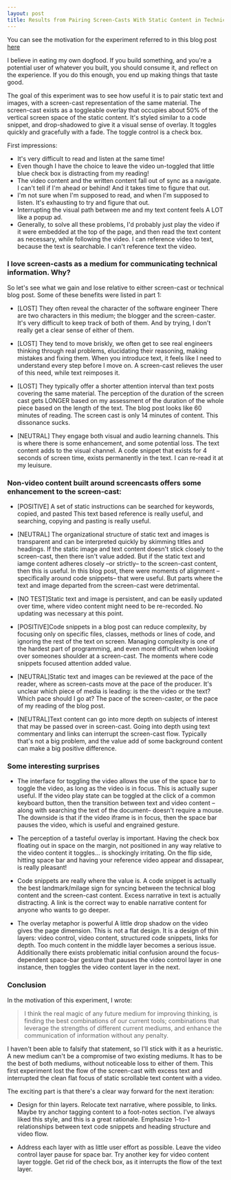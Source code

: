 ```yaml
---
layout: post
title: Results from Pairing Screen-Casts With Static Content in Technical Blog Post
---
```


You can see the motivation for the experiment referred to in this blog post [here](http://nsipplswezey.github.io/2016/04/07/Pairing-Screencasts-and-Text.html)

I believe in eating my own dogfood. If you build something, and you're a potential user of whatever you built, you should consume it, and reflect on the experience. If you do this enough, you end up making things that taste good.

The goal of this experiment was to see how useful it is to pair static text and images, with a screen-cast representation of the same material. The screen-cast exists as a toggleable overlay that occupies about 50% of the vertical screen space of the static content. It's styled similar to a code snippet, and drop-shadowed to give it a visual sense of overlay. It toggles quickly and gracefully with a fade. The toggle control is a check box.

First impressions:
* It's very difficult to read and listen at the same time!
* Even though I have the choice to leave the video un-toggled that little blue check box is distracting from my reading!
* The video content and the written content fall out of sync as a navigate. I can't tell if I'm ahead or behind! And it takes time to figure that out.
* I'm not sure when I'm supposed to read, and when I'm supposed to listen. It's exhausting to try and figure that out.
* Interrupting the visual path between me and my text content feels A LOT like a popup ad.
* Generally, to solve all these problems, I'd probably just play the video if it were embedded at the top of the page, and then read the text content as necessary, while following the video. I can reference video to text, because the text is searchable. I can't reference text the video.



### I love screen-casts as a medium for communicating technical information. Why?
So let's see what we gain and lose relative to either screen-cast or technical blog post. Some of these benefits were listed in part 1:

* [LOST] They often reveal the character of the software engineer
There are two characters in this medium; the blogger and the screen-caster. It's very difficult to keep track of both of them. And by trying, I don't really get a clear sense of either of them.

* [LOST] They tend to move briskly, we often get to see real engineers thinking through real problems, elucidating their reasoning, making mistakes and fixing them.
When you introduce text, it feels like I need to understand every step before I move on. A screen-cast relieves the user of this need, while text reimposes it.

* [LOST] They typically offer a shorter attention interval than text posts covering the same material.
The perception of the duration of the screen cast gets LONGER based on my assessment of the duration of the whole piece based on the length of the text. The blog post looks like 60 minutes of reading. The screen cast is only 14 minutes of content. This dissonance sucks.

* [NEUTRAL] They engage both visual and audio learning channels.
This is where there is some enhancement, and some potential loss. The text content adds to the visual channel. A code snippet that exists for 4 seconds of screen time, exists permanently in the text. I can re-read it at my leuisure.

### Non-video content built around screencasts offers some enhancement to the screen-cast:

* [POSITIVE] A set of static instructions can be searched for keywords, copied, and pasted
This text based reference is really useful, and searching, copying and pasting is really useful.

* [NEUTRAL] The organizational structure of static text and images is transparent and can be interpreted quickly by skimming titles and headings.
If the static image and text content doesn't stick closely to the screen-cast, then there isn't value added. But if the static text and iamge content adheres closely –or strictly– to the screen-cast content, then this is useful. In this blog post, there were moments of alignment –specifically around code snippets– that were useful. But parts where the text and image departed from the screen-cast were detrimental.

* [NO TEST]Static text and image is persistent, and can be easily updated over time, where video content might need to be re-recorded.
No updating was necessary at this point.

* [POSITIVE]Code snippets in a blog post can reduce complexity, by focusing only on specific files, classes, methods or lines of code, and ignoring the rest of the text on screen.
Managing complexity is one of the hardest part of programming, and even more difficult when looking over someones shoulder at a screen-cast. The moments where code snippets focused attention added value.

* [NEUTRAL]Static text and images can be reviewed at the pace of the reader, where as screen-casts move at the pace of the producer.
It's unclear which piece of media is leading: is the the video or the text? Which pace should I go at? The pace of the screen-caster, or the pace of my reading of the blog post.

* [NEUTRAL]Text content can go into more depth on subjects of interest that may be passed over in screen-cast.
Going into depth using text commentary and links can interrupt the screen-cast flow. Typically that's not a big problem, and the value add of some background content can make a big positive difference.


### Some interesting surprises

* The interface for toggling the video allows the use of the space bar to toggle the video, as long as the video is in focus.
This is actually super useful. If the video play state can be toggled at the click of a common keyboard button, then the transition between text and video content –along with searching the text of the document– doesn't require a mouse. The downside is that if the video iframe is in focus, then the space bar pauses the video, which is useful and engrained gesture.

* The perception of a tasteful overlay is important.
Having the check box floating out in space on the margin, not positioned in any way relative to the video content it toggles... is shockingly irritating. On the flip side, hitting space bar and having your reference video appear and dissapear, is really pleasant!

* Code snippets are really where the value is.
A code snippet is actually the best landmark/milage sign for syncing between the technical blog content and the screen-cast content. Excess narrative in text is actually distracting. A link is the correct way to enable narrative content for anyone who wants to go deeper.

* The overlay metaphor is powerful
A little drop shadow on the video gives the page dimension. This is not a flat design. It is a design of thin layers: video control, video content, structured code snippets, links for depth. Too much content in the middle layer becomes a serious issue. Additionally there exists problematic initial confusion around the focus-dependent space-bar gesture that pauses the video control layer in one instance, then toggles the video content layer in the next.

### Conclusion

In the motivation of this experiment, I wrote:

> I think the real magic of any future medium for improving thinking, is finding the best combinations of our current tools; combinations that leverage the strengths of different current mediums, and enhance the communication of information without any penalty.

I haven't been able to falsify that statement, so I'll stick with it as a heuristic. A new medium can't be a compromise of two existing mediums. It has to be the best of both mediums, without noticeable loss to either of them. This first experiment lost the flow of the screen-cast with excess text and interrupted the clean flat focus of static scrollable text content with a video.

The exciting part is that there's a clear way forward for the next iteration:

* Design for thin layers.
Relocate text narrative, where possible, to links. Maybe try anchor tagging content to a foot-notes section. I've always liked this style, and this is a great rationale.
Emphasize 1-to-1 relationships between text code snippets and heading structure and video flow.

* Address each layer with as little user effort as possible.
Leave the video control layer pause for space bar. Try another key for video content layer toggle. Get rid of the check box, as it interrupts the flow of the text layer.
